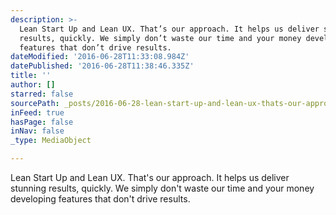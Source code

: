 ```yaml
---
description: >-
  Lean Start Up and Lean UX. That’s our approach. It helps us deliver stunning
  results, quickly. We simply don’t waste our time and your money developing
  features that don’t drive results.
dateModified: '2016-06-28T11:33:08.984Z'
datePublished: '2016-06-28T11:38:46.335Z'
title: ''
author: []
starred: false
sourcePath: _posts/2016-06-28-lean-start-up-and-lean-ux-thats-our-approach-it-helps-us.md
inFeed: true
hasPage: false
inNav: false
_type: MediaObject

---
```

Lean Start Up and Lean UX. That's our approach. It helps us deliver stunning results, quickly. We simply don't waste our time and your money developing features that don't drive results.